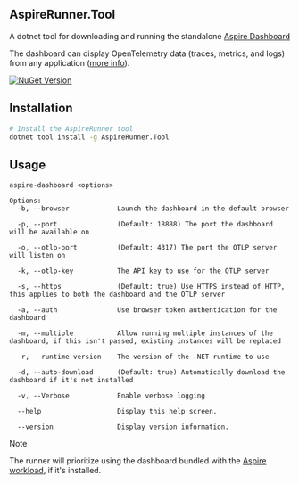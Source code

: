 ﻿## AspireRunner.Tool

A dotnet tool for downloading and running the standalone [Aspire Dashboard](https://learn.microsoft.com/en-us/dotnet/aspire/fundamentals/dashboard/standalone)

The dashboard can display OpenTelemetry data (traces, metrics, and logs) from any application ([more info](https://learn.microsoft.com/en-us/dotnet/aspire/fundamentals/dashboard/overview)).

[![NuGet Version](https://img.shields.io/nuget/vpre/AspireRunner.Tool?style=flat&logo=nuget&color=%230078d4&link=https%3A%2F%2Fwww.nuget.org%2Fpackages%2FAspireRunner.Tool)](https://www.nuget.org/packages/AspireRunner.Tool)

## Installation

```bash
# Install the AspireRunner tool
dotnet tool install -g AspireRunner.Tool
```

## Usage

```
aspire-dashboard <options>

Options:
  -b, --browser            Launch the dashboard in the default browser

  -p, --port               (Default: 18888) The port the dashboard will be available on

  -o, --otlp-port          (Default: 4317) The port the OTLP server will listen on

  -k, --otlp-key           The API key to use for the OTLP server

  -s, --https              (Default: true) Use HTTPS instead of HTTP, this applies to both the dashboard and the OTLP server

  -a, --auth               Use browser token authentication for the dashboard

  -m, --multiple           Allow running multiple instances of the dashboard, if this isn't passed, existing instances will be replaced

  -r, --runtime-version    The version of the .NET runtime to use

  -d, --auto-download      (Default: true) Automatically download the dashboard if it's not installed

  -v, --Verbose            Enable verbose logging

  --help                   Display this help screen.

  --version                Display version information.
```

> [!NOTE]
> The runner will prioritize using the dashboard bundled with the [Aspire workload](https://learn.microsoft.com/en-us/dotnet/aspire/fundamentals/setup-tooling?tabs=windows&pivots=visual-studio), if it's installed.